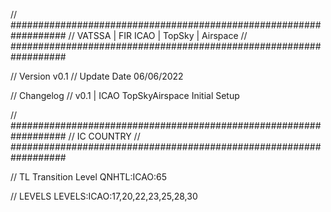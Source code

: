 // ##################################################################
//                 VATSSA | FIR ICAO | TopSky | Airspace
// ##################################################################

// Version v0.1
// Update Date 06/06/2022

// Changelog
// v0.1 | ICAO TopSkyAirspace Initial Setup


// ##################################################################
//                 IC COUNTRY
// ##################################################################

// TL Transition Level
QNHTL:ICAO:65

// LEVELS
LEVELS:ICAO:17,20,22,23,25,28,30
